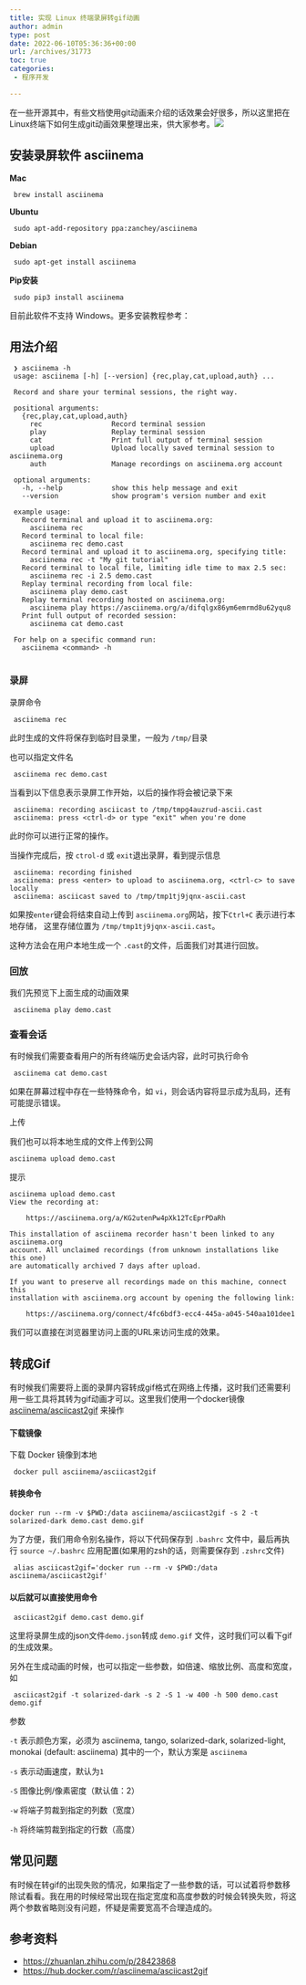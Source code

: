 ```yaml
---
title: 实现 Linux 终端录屏转gif动画
author: admin
type: post
date: 2022-06-10T05:36:36+00:00
url: /archives/31773
toc: true
categories:
 - 程序开发

---
```

在一些开源其中，有些文档使用git动画来介绍的话效果会好很多，所以这里把在Linux终端下如何生成git动画效果整理出来，供大家参考。![](https://s3.eu-central-1.amazonaws.com/sickill/github/asciicast2gif/demo-2.gif)

## 安装录屏软件 asciinema 

**Mac**

```
 brew install asciinema
```

**Ubuntu**

```
 sudo apt-add-repository ppa:zanchey/asciinema
```

**Debian**

```
 sudo apt-get install asciinema
```

**Pip安装**

```
 sudo pip3 install asciinema
```

目前此软件不支持 Windows。更多安装教程参考：

## 用法介绍 

```
 ❯ asciinema -h
 usage: asciinema [-h] [--version] {rec,play,cat,upload,auth} ...
 ​
 Record and share your terminal sessions, the right way.
 ​
 positional arguments:
   {rec,play,cat,upload,auth}
     rec                 Record terminal session
     play                Replay terminal session
     cat                 Print full output of terminal session
     upload              Upload locally saved terminal session to asciinema.org
     auth                Manage recordings on asciinema.org account
 ​
 optional arguments:
   -h, --help            show this help message and exit
   --version             show program's version number and exit
 ​
 example usage:
   Record terminal and upload it to asciinema.org:
     asciinema rec
   Record terminal to local file:
     asciinema rec demo.cast
   Record terminal and upload it to asciinema.org, specifying title:
     asciinema rec -t "My git tutorial"
   Record terminal to local file, limiting idle time to max 2.5 sec:
     asciinema rec -i 2.5 demo.cast
   Replay terminal recording from local file:
     asciinema play demo.cast
   Replay terminal recording hosted on asciinema.org:
     asciinema play https://asciinema.org/a/difqlgx86ym6emrmd8u62yqu8
   Print full output of recorded session:
     asciinema cat demo.cast
 ​
 For help on a specific command run:
   asciinema <command> -h
 ​
```

### 录屏 

录屏命令

```
 asciinema rec
```

此时生成的文件将保存到临时目录里，一般为 `/tmp/`目录

也可以指定文件名

```
 asciinema rec demo.cast
```

当看到以下信息表示录屏工作开始，以后的操作将会被记录下来

```
 asciinema: recording asciicast to /tmp/tmpg4auzrud-ascii.cast
 asciinema: press <ctrl-d> or type "exit" when you're done
```

此时你可以进行正常的操作。

当操作完成后，按 `ctrol-d` 或 `exit`退出录屏，看到提示信息

```
 asciinema: recording finished
 asciinema: press <enter> to upload to asciinema.org, <ctrl-c> to save locally
 asciinema: asciicast saved to /tmp/tmp1tj9jqnx-ascii.cast
```

如果按`enter`键会将结束自动上传到 `asciinema.org`网站，按下`Ctrl+C` 表示进行本地存储， 这里存储位置为 `/tmp/tmp1tj9jqnx-ascii.cast`。

这种方法会在用户本地生成一个 `.cast`的文件，后面我们对其进行回放。

### 回放 

我们先预览下上面生成的动画效果

```
 asciinema play demo.cast
```

### 查看会话 

有时候我们需要查看用户的所有终端历史会话内容，此时可执行命令

```
 asciinema cat demo.cast
```

如果在屏幕过程中存在一些特殊命令，如 `vi`，则会话内容将显示成为乱码，还有可能提示错误。

上传

我们也可以将本地生成的文件上传到公网

```
asciinema upload demo.cast
```

提示

```
asciinema upload demo.cast
View the recording at:

    https://asciinema.org/a/KG2utenPw4pXk12TcEprPDaRh

This installation of asciinema recorder hasn't been linked to any asciinema.org
account. All unclaimed recordings (from unknown installations like this one)
are automatically archived 7 days after upload.

If you want to preserve all recordings made on this machine, connect this
installation with asciinema.org account by opening the following link:

    https://asciinema.org/connect/4fc6bdf3-ecc4-445a-a045-540aa101dee1
```

我们可以直接在浏览器里访问上面的URL来访问生成的效果。

## 转成Gif 

有时候我们需要将上面的录屏内容转成gif格式在网络上传播，这时我们还需要利用一些工具将其转为gif动画才可以。这里我们使用一个docker镜像 [asciinema/asciicast2gif][1] 来操作

#### 下载镜像 

下载 Docker 镜像到本地

```
 docker pull asciinema/asciicast2gif
```

#### 转换命令 

```
docker run --rm -v $PWD:/data asciinema/asciicast2gif -s 2 -t solarized-dark demo.cast demo.gif
```

为了方便，我们用命令别名操作，将以下代码保存到 `.bashrc` 文件中，最后再执行 `source ~/.bashrc` 应用配置(如果用的zsh的话，则需要保存到 `.zshrc`文件)

```
 alias asciicast2gif='docker run --rm -v $PWD:/data asciinema/asciicast2gif'
```

#### 以后就可以直接使用命令 

```
 asciicast2gif demo.cast demo.gif
```

这里将录屏生成的json文件`demo.json`转成 `demo.gif` 文件，这时我们可以看下gif的生成效果。

另外在生成动画的时候，也可以指定一些参数，如倍速、缩放比例、高度和宽度，如

```
 asciicast2gif -t solarized-dark -s 2 -S 1 -w 400 -h 500 demo.cast demo.gif
```

参数

`-t` 表示颜色方案，必须为 asciinema, tango, solarized-dark, solarized-light, monokai (default: asciinema) 其中的一个，默认方案是 `asciinema`

`-s` 表示动画速度，默认为`1`

`-S` 图像比例/像素密度（默认值：2）

`-w` 将端子剪裁到指定的列数（宽度）

`-h` 将终端剪裁到指定的行数（高度）

## 常见问题 

有时候在转gif的出现失败的情况，如果指定了一些参数的话，可以试着将参数移除试看看。我在用的时候经常出现在指定宽度和高度参数的时候会转换失败，将这两个参数省略则没有问题，怀疑是需要宽高不合理造成的。

## 参考资料 

* https://zhuanlan.zhihu.com/p/28423868
* https://hub.docker.com/r/asciinema/asciicast2gif

 [1]: https://hub.docker.com/r/asciinema/asciicast2gif